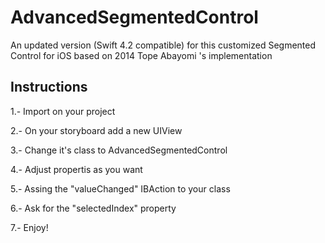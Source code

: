 # AdvancedSegmentedControl
An updated version (Swift 4.2 compatible) for this customized Segmented Control for iOS based on 2014 Tope Abayomi 's implementation

## Instructions
1.- Import on your project

2.- On your storyboard add a new UIView

3.- Change it's class to AdvancedSegmentedControl

4.- Adjust propertis as you want

5.- Assing the "valueChanged" IBAction to your class

6.- Ask for the "selectedIndex" property

7.- Enjoy!
